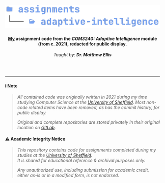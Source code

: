 <h1 align="center">
  <br>
<img src="https://github.com/robbowland/adaptive-intelligence/blob/main/.github/img/heading.png?raw=true" alt="adaptive-intelligence" width="750"></a>
  <br>
</h1>

<h4 align="center"><a href="https://www.robbow.land" target="_blank">My</a> assignment code from the <i>COM3240: Adaptive Intelligence</i> module (from c. 2021), redacted for public display.</h4>
<p align="center"><i>Taught by: <strong>Dr. Matthew Ellis</strong></i></p>

<br>
<br>
<hr>

#### ℹ️ Note
>
> *All contained code was originally written in 2021 during my time studying Computer Science at the [University of Sheffield](https://www.sheffield.ac.uk/).*
> *Most non-code related items have been removed, as has the commit history, for public display.*
>
> *Original and complete repositories are stored privately in their original location on [GitLab](https://gitlab.com/university-assignments/com3240-adaptive-intelligence).*

#### ⚠️ Academic Integrity Notice
>
> *This repository contains code for assignments completed during my studies at the [University of Sheffield](https://www.sheffield.ac.uk/).*<br>
> *It is shared for educational reference & archival purposes only.*
>
> *Any unauthorized use, including submission for academic credit, either as-is or in a modified form, is not endorsed.*
